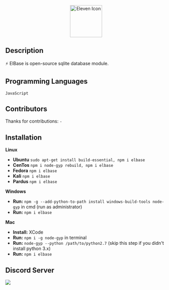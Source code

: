 <p align="center">
  <img width="100" src="https://raw.githubusercontent.com/elevenvac/elevenvac/master/Eleven_icon_higer_florence.png" alt="Eleven Icon">
</p>

## Description
⚡ ElBase is open-source sqlite database module.

## Programming Languages
`JavaScript`

## Contributors
Thanks for contributions: `-`

## Installation
**Linux**
- **Ubuntu** `sudo apt-get install build-essential, npm i elbase`
- **CenTos** `npm i node-gyp rebuild, npm i elbase`
- **Fedora** `npm i elbase`
- **Kali** `npm i elbase`
- **Pardus** `npm i elbase`

**Windows**
- **Run:** `npm -g --add-python-to-path install windows-build-tools node-gyp` in cmd (run as administrator)
- **Run:** `npm i elbase`

**Mac**
- **Install:** XCode
- **Run:** `npm i -g node-gyp` in terminal
- **Run:** `node-gyp --python /path/to/python2.7` (skip this step if you didn't install python 3.x)
- **Run:** `npm i elbase`

## Discord Server
<a href="https://discord.gg/HWjPAAs9d3"><img src="http://invidget.switchblade.xyz/HWjPAAs9d3"/></a>
